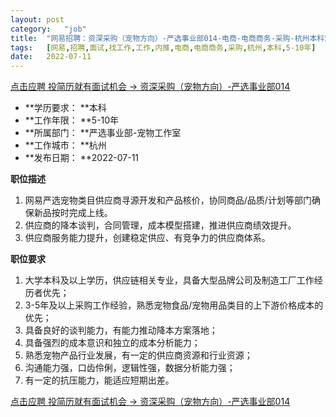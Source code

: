 ```yaml
---
layout:	post
category:	"job"
title:	"网易招聘：资深采购（宠物方向）-严选事业部014-电商-电商商务-采购-杭州本科5-10年"
tags:	[网易,招聘,面试,找工作,工作,内推,电商,电商商务,采购,杭州,本科,5-10年]
date:	2022-07-11
---
```


[点击应聘 投简历就有面试机会 -> 资深采购（宠物方向）-严选事业部014](http://mobile.bole.netease.com/bole/boleDetail?id=41195&employeeId=346f03c3cda5f04c&key=all)



- **学历要求： **本科
- **工作年限： **5-10年
- **所属部门： **严选事业部-宠物工作室
- **工作城市： **杭州
- **发布日期： **2022-07-11



**职位描述**
1. 网易严选宠物类目供应商寻源开发和产品核价，协同商品/品质/计划等部门确保新品按时完成上线。
2. 供应商的降本谈判，合同管理，成本模型搭建，推进供应商绩效提升。 
3. 供应商服务能力提升，创建稳定供应、有竞争力的供应商体系。



**职位要求**
1. 大学本科及以上学历，供应链相关专业，具备大型品牌公司及制造工厂工作经历者优先；
2. 3-5年及以上采购工作经验，熟悉宠物食品/宠物用品类目的上下游价格成本的优先；
3. 具备良好的谈判能力，有能力推动降本方案落地；
4. 具备强烈的成本意识和独立的成本分析能力；
5. 熟悉宠物产品行业发展，有一定的供应商资源和行业资源；
6. 沟通能力强，口齿伶俐，逻辑性强，数据分析能力强；
7. 有一定的抗压能力，能适应短期出差。



[点击应聘 投简历就有面试机会 -> 资深采购（宠物方向）-严选事业部014](http://mobile.bole.netease.com/bole/boleDetail?id=41195&employeeId=346f03c3cda5f04c&key=all)